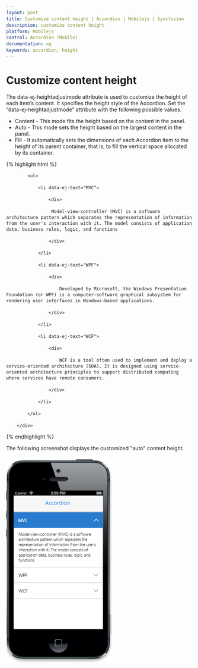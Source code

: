 ```yaml
---
layout: post
title: Customize content height | Accordion | Mobilejs | Syncfusion
description: customize content height
platform: Mobilejs
control: Accordion (Mobile)
documentation: ug
keywords: accordion, height
---
```


# Customize content height

The data-ej-heightadjustmode attribute is used to customize the height of each item’s content. It specifies the height style of the Accordion.  Set the “data-ej-heightadjustmode” attribute with the following possible values.

* Content - This mode fits the height based on the content in the panel. 
* Auto - This mode sets the height based on the largest content in the panel.
* Fill - It automatically sets the dimensions of each Accordion item to the height of its parent container, that is, to fill the vertical space allocated by its container.



{% highlight html %}

<div id="accordion_sample" data-role="ejmaccordion" data-ej-heightadjustmode="auto">

            <ul>

                <li data-ej-text="MVC">

                    <div>

                     Model-view-controller (MVC) is a software architecture pattern which separates the representation of information from the user's interaction with it. The model consists of application data, business rules, logic, and functions

                    </div>

                </li>

                <li data-ej-text="WPF">

                    <div>

                        Developed by Microsoft, the Windows Presentation Foundation (or WPF) is a computer-software graphical subsystem for rendering user interfaces in Windows-based applications.

                    </div>

                </li>

                <li data-ej-text="WCF">

                    <div>

                        WCF is a tool often used to implement and deploy a service-oriented architecture (SOA). It is designed using service-oriented architecture principles to support distributed computing where services have remote consumers.

                    </div>

                </li>	

            </ul>

        </div>

{% endhighlight %}

The following screenshot displays the customized "auto" content height.

![](Customize-content-height_images/Customize-content-height_img1.png)